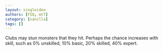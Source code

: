```yaml
---
layout: singleidea
authors: [FIQ, mtf]
category: [vanilla]
tags: []
---
```

Clubs may stun monsters that they hit. Perhaps the chance increases with skill, such as 0% unskilled, 10% basic, 20% skilled, 40% expert.
